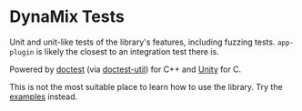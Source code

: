 # DynaMix Tests

Unit and unit-like tests of the library's features, including fuzzing tests. `app-plugin` is likely the closest to an integration test there is.

Powered by [doctest](https://github.com/doctest/doctest) (via [doctest-util](https://github.com/iboB/doctest-util)) for C++ and [Unity](https://github.com/ThrowTheSwitch/Unity) for C.

This is not the most suitable place to learn how to use the library. Try the [examples](../example) instead.
